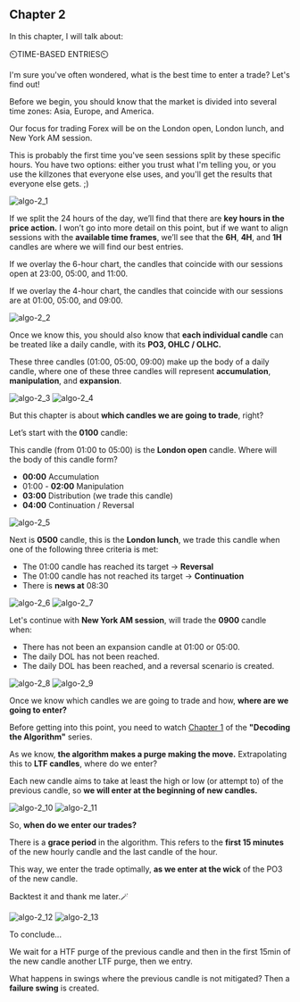 ## Chapter 2

In this chapter, I will talk about:

⏲️TIME-BASED ENTRIES⏲️

I'm sure you've often wondered, what is the best time to enter a trade? Let's find out!

Before we begin, you should know that the market is divided into several time zones: Asia, Europe, and America.

Our focus for trading Forex will be on the London open, London lunch, and New York AM session.

This is probably the first time you've seen sessions split by these specific hours. You have two options: either you trust what I'm telling you, or you use the killzones that everyone else uses, and you'll get the results that everyone else gets. ;)

![algo-2_1](resource:assets/images/algo-2_1.jpeg)

If we split the 24 hours of the day, we’ll find that there are **key hours in the price action.** I won’t go into more detail on this point, but if we want to align sessions with the **available time frames**, we’ll see that the **6H**, **4H**, and **1H** candles are where we will find our best entries.

If we overlay the 6-hour chart, the candles that coincide with our sessions open at 23:00, 05:00, and 11:00.

If we overlay the 4-hour chart, the candles that coincide with our sessions are at 01:00, 05:00, and 09:00.

![algo-2_2](resource:assets/images/algo-2_2.jpeg)

Once we know this, you should also know that **each individual candle** can be treated like a daily candle, with its **PO3, OHLC / OLHC.**

These three candles (01:00, 05:00, 09:00) make up the body of a daily candle, where one of these three candles will represent **accumulation**, **manipulation**, and **expansion**.

![algo-2_3](resource:assets/images/algo-2_3.jpeg)
![algo-2_4](resource:assets/images/algo-2_4.jpeg)

But this chapter is about **which candles we are going to trade**, right?

Let’s start with the **0100** candle:

This candle (from 01:00 to 05:00) is the **London open** candle. Where will the body of this candle form?

- **00:00** Accumulation
- 01:00 - **02:00** Manipulation
- **03:00** Distribution (we trade this candle)
- **04:00** Continuation / Reversal

![algo-2_5](resource:assets/images/algo-2_5.jpeg)

Next is **0500** candle, this is the **London lunch**, we trade this candle when one of the following three criteria is met:

- The 01:00 candle has reached its target → **Reversal**
- The 01:00 candle has not reached its target → **Continuation**
- There is **news at** 08:30

![algo-2_6](resource:assets/images/algo-2_6.jpeg)
![algo-2_7](resource:assets/images/algo-2_7.jpeg)

Let's continue with **New York AM session**, will trade the **0900** candle when:

- There has not been an expansion candle at 01:00 or 05:00.
- The daily DOL has not been reached.
- The daily DOL has been reached, and a reversal scenario is created.

![algo-2_8](resource:assets/images/algo-2_8.jpeg)
![algo-2_9](resource:assets/images/algo-2_9.jpeg)

Once we know which candles we are going to trade and how, **where are we going to enter?**

Before getting into this point, you need to watch [Chapter 1](#chapter-1) of the **"Decoding the Algorithm"** series.

As we know, **the algorithm makes a purge making the move.** Extrapolating this to **LTF candles**, where do we enter?

Each new candle aims to take at least the high or low (or attempt to) of the previous candle, so **we will enter at the beginning of new candles.**

![algo-2_10](resource:assets/images/algo-2_10.jpeg)
![algo-2_11](resource:assets/images/algo-2_11.jpeg)

So, **when do we enter our trades?**

There is a **grace period** in the algorithm. This refers to the **first 15 minutes** of the new hourly candle and the last candle of the hour.

This way, we enter the trade optimally, **as we enter at the wick** of the PO3 of the new candle.

Backtest it and thank me later.🪄

![algo-2_12](resource:assets/images/algo-2_12.jpeg)
![algo-2_13](resource:assets/images/algo-2_13.jpeg)

To conclude...

We wait for a HTF purge of the previous candle and then in the first 15min of the new candle another LTF purge, then we entry.

What happens in swings where the previous candle is not mitigated? Then a **failure swing** is created.
